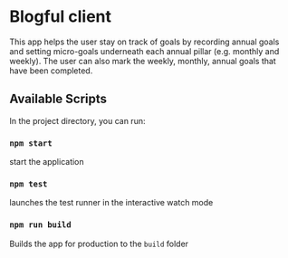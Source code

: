 # Blogful client
This app helps the user stay on track of goals by recording annual goals and setting micro-goals underneath each annual pillar (e.g. monthly and weekly). The user can also mark the weekly, monthly, annual goals that have been completed.

## Available Scripts
In the project directory, you can run:

### `npm start`
start the application

### `npm test`
launches the test runner in the interactive watch mode

### `npm run build`
Builds the app for production to the `build` folder
